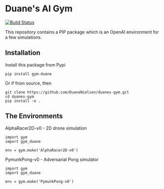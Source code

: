 # Duane's AI Gym

[![Build Status](https://travis-ci.org/DuaneNielsen/duanes-gym.svg?branch=master)](https://travis-ci.org/DuaneNielsen/duanes-gym)


This repository contains a PIP package which is an OpenAI environment for
a few simulations.


## Installation

Install this package from Pypi

```
pip install gym-duane
```

Or if from source, then

```
git clone https://github.com/DuaneNielsen/duanes-gym.git
cd duanes-gym
pip install -e .

```

## The Environments

AlphaRacer2D-v0 - 2D drone simulation

```
import gym
import gym_duane

env = gym.make('AlphaRacer2D-v0')
```


PymunkPong-v0 - Adversarial Pong simulator

```
import gym
import gym_duane

env = gym.make('PymunkPong-v0')
```
